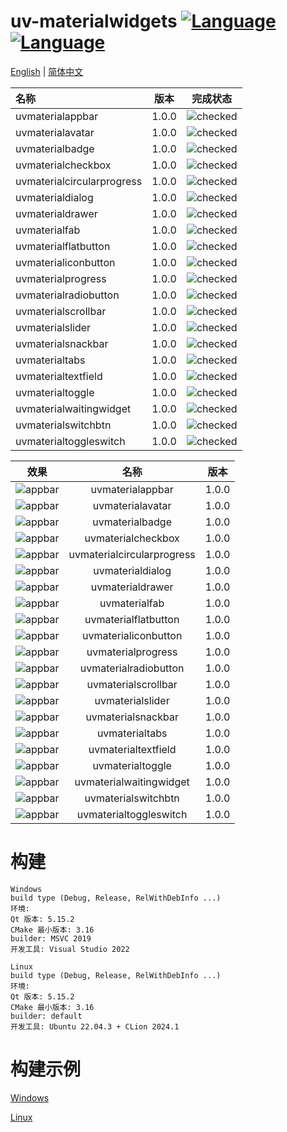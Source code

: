 ﻿# uv-materialwidgets [![Language](https://img.shields.io/badge/language-c++-brightgreen.svg)](https://github.com/crucal-crucal/uv-materialwidgets.git) [![Language](https://img.shields.io/badge/language-cmake-brightgreen.svg)](https://github.com/crucal-crucal/uv-materialwidgets.git)

[English](../README.md) | [简体中文](README.cn.md)

| 名称                         |  版本   |                    完成状态                    |
|:---------------------------|:-----:|:------------------------------------------:|
| uvmaterialappbar           | 1.0.0 | ![checked](resource/svg/finished_16px.svg) |
| uvmaterialavatar           | 1.0.0 | ![checked](resource/svg/finished_16px.svg) |
| uvmaterialbadge            | 1.0.0 | ![checked](resource/svg/finished_16px.svg) |
| uvmaterialcheckbox         | 1.0.0 | ![checked](resource/svg/finished_16px.svg) |
| uvmaterialcircularprogress | 1.0.0 | ![checked](resource/svg/finished_16px.svg) |
| uvmaterialdialog           | 1.0.0 | ![checked](resource/svg/finished_16px.svg) |
| uvmaterialdrawer           | 1.0.0 | ![checked](resource/svg/finished_16px.svg) |
| uvmaterialfab              | 1.0.0 | ![checked](resource/svg/finished_16px.svg) |
| uvmaterialflatbutton       | 1.0.0 | ![checked](resource/svg/finished_16px.svg) |
| uvmaterialiconbutton       | 1.0.0 | ![checked](resource/svg/finished_16px.svg) |
| uvmaterialprogress         | 1.0.0 | ![checked](resource/svg/finished_16px.svg) |
| uvmaterialradiobutton      | 1.0.0 | ![checked](resource/svg/finished_16px.svg) |
| uvmaterialscrollbar        | 1.0.0 | ![checked](resource/svg/finished_16px.svg) |
| uvmaterialslider           | 1.0.0 | ![checked](resource/svg/finished_16px.svg) |
| uvmaterialsnackbar         | 1.0.0 | ![checked](resource/svg/finished_16px.svg) |
| uvmaterialtabs             | 1.0.0 | ![checked](resource/svg/finished_16px.svg) |
| uvmaterialtextfield        | 1.0.0 | ![checked](resource/svg/finished_16px.svg) |
| uvmaterialtoggle           | 1.0.0 | ![checked](resource/svg/finished_16px.svg) |
| uvmaterialwaitingwidget    | 1.0.0 | ![checked](resource/svg/finished_16px.svg) |
| uvmaterialswitchbtn        | 1.0.0 | ![checked](resource/svg/finished_16px.svg) |
| uvmaterialtoggleswitch     | 1.0.0 | ![checked](resource/svg/finished_16px.svg) |


|                           效果                           |             名称             |  版本   |
|:------------------------------------------------------:|:--------------------------:|:-----:|
|      ![appbar](resource/gif/uvmaterialappbar.gif)      |      uvmaterialappbar      | 1.0.0 |
|      ![appbar](resource/gif/uvmaterialavatar.gif)      |      uvmaterialavatar      | 1.0.0 |
|      ![appbar](resource/gif/uvmaterialbadge.gif)       |      uvmaterialbadge       | 1.0.0 |
|     ![appbar](resource/gif/uvmaterialcheckbox.gif)     |     uvmaterialcheckbox     | 1.0.0 |
| ![appbar](resource/gif/uvmaterialcircularprogress.gif) | uvmaterialcircularprogress | 1.0.0 |
|      ![appbar](resource/gif/uvmaterialdialog.gif)      |      uvmaterialdialog      | 1.0.0 |
|      ![appbar](resource/gif/uvmaterialdrawer.gif)      |      uvmaterialdrawer      | 1.0.0 |
|       ![appbar](resource/gif/uvmaterialfab.gif)        |       uvmaterialfab        | 1.0.0 |
|    ![appbar](resource/gif/uvmaterialflatbutton.gif)    |    uvmaterialflatbutton    | 1.0.0 |
|    ![appbar](resource/gif/uvmaterialiconbutton.gif)    |    uvmaterialiconbutton    | 1.0.0 |
|     ![appbar](resource/gif/uvmaterialprogress.gif)     |     uvmaterialprogress     | 1.0.0 |
|   ![appbar](resource/gif/uvmaterialradiobutton.gif)    |   uvmaterialradiobutton    | 1.0.0 |
|    ![appbar](resource/gif/uvmaterialscrollbar.gif)     |    uvmaterialscrollbar     | 1.0.0 |
|      ![appbar](resource/gif/uvmaterialslider.gif)      |      uvmaterialslider      | 1.0.0 |
|     ![appbar](resource/gif/uvmaterialsnackbar.gif)     |     uvmaterialsnackbar     | 1.0.0 |
|       ![appbar](resource/gif/uvmaterialtabs.gif)       |       uvmaterialtabs       | 1.0.0 |
|    ![appbar](resource/gif/uvmaterialtextfield.gif)     |    uvmaterialtextfield     | 1.0.0 |
|      ![appbar](resource/gif/uvmaterialtoggle.gif)      |      uvmaterialtoggle      | 1.0.0 |
|  ![appbar](resource/gif/uvmaterialwaitingwidget.gif)   |  uvmaterialwaitingwidget   | 1.0.0 |
|    ![appbar](resource/gif/uvmaterialswitchbtn.gif)     |    uvmaterialswitchbtn     | 1.0.0 |
|   ![appbar](resource/gif/uvmaterialtoggleswitch.gif)   |   uvmaterialtoggleswitch   | 1.0.0 |

# 构建
```
Windows
build type (Debug, Release, RelWithDebInfo ...)
环境: 
Qt 版本: 5.15.2
CMake 最小版本: 3.16
builder: MSVC 2019
开发工具: Visual Studio 2022

Linux
build type (Debug, Release, RelWithDebInfo ...)
环境:
Qt 版本: 5.15.2
CMake 最小版本: 3.16
builder: default
开发工具: Ubuntu 22.04.3 + CLion 2024.1
```
# 构建示例
[Windows](build-win.md)

[Linux](build-linux.md)